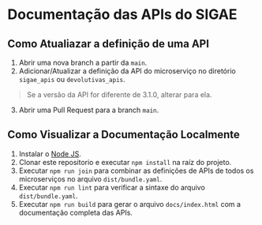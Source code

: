 # Documentação das APIs do SIGAE

## Como Atualiazar a definição de uma API
1. Abrir uma nova branch a partir da `main`.
2. Adicionar/Atualizar a definição da API do microserviço no diretório `sigae_apis` ou `devolutivas_apis`.
> Se a versão da API for diferente de 3.1.0, alterar para ela.
3. Abrir uma Pull Request para a branch `main`.

## Como Visualizar a Documentação Localmente

1. Instalar o [Node JS](https://nodejs.org/).
2. Clonar este repositorio e executar `npm install` na raíz do projeto.
3. Executar `npm run join` para combinar as definições de APIs de todos os microserviços no arquivo `dist/bundle.yaml`.
4. Executar `npm run lint` para verificar a sintaxe do arquivo `dist/bundle.yaml`.
5. Executar `npm run build` para gerar o arquivo `docs/index.html` com a documentação completa das APIs.


